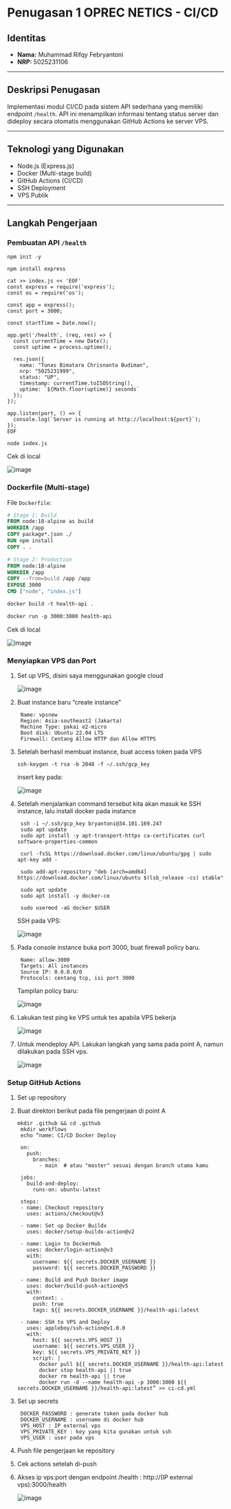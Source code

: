 # Penugasan 1 OPREC NETICS - CI/CD

## Identitas

- **Nama:** Muhammad Rifqy Febryantoni 
- **NRP:** 5025231106

---

## Deskripsi Penugasan

Implementasi modul CI/CD pada sistem API sederhana yang memiliki endpoint `/health`. API ini menampilkan informasi tentang status server dan dideploy secara otomatis menggunakan GitHub Actions ke server VPS.

---

## Teknologi yang Digunakan

- Node.js (Express.js)
- Docker (Multi-stage build)
- GitHub Actions (CI/CD)
- SSH Deployment
- VPS Publik 

---

## Langkah Pengerjaan

### Pembuatan API `/health`
```
npm init -y

npm install express

cat >> index.js << 'EOF'
const express = require('express');
const os = require('os');

const app = express();
const port = 3000;

const startTime = Date.now();

app.get('/health', (req, res) => {
  const currentTime = new Date();
  const uptime = process.uptime();

  res.json({
    nama: "Tunas Bimatara Chrisnanta Budiman",
    nrp: "5025231999",
    status: "UP",
    timestamp: currentTime.toISOString(),
    uptime: `${Math.floor(uptime)} seconds`
  });
});

app.listen(port, () => {
  console.log(`Server is running at http://localhost:${port}`);
});
EOF

node index.js
```

  Cek di local

  ![image](https://github.com/user-attachments/assets/53f869dd-b826-4b34-b807-7147d5dc706e)


### Dockerfile (Multi-stage)

File `Dockerfile`:
```dockerfile
# Stage 1: Build
FROM node:18-alpine as build
WORKDIR /app
COPY package*.json ./
RUN npm install
COPY . .

# Stage 2: Production
FROM node:18-alpine
WORKDIR /app
COPY --from=build /app /app
EXPOSE 3000
CMD ["node", "index.js"]

docker build -t health-api .

docker run -p 3000:3000 health-api
```

  Cek di local

  ![image](https://github.com/user-attachments/assets/53f869dd-b826-4b34-b807-7147d5dc706e)

### Menyiapkan VPS dan Port

1. Set up VPS, disini saya menggunakan google cloud

    ![image](https://github.com/user-attachments/assets/f5a20ab0-2c4a-4083-9ba3-32c9a247b937)

3. Buat instance baru “create instance”
   ```
    Name: vpsnew
    Region: Asia-southeast2 (Jakarta)
    Machine Type: pakai e2-micro
    Boot disk: Ubuntu 22.04 LTS
    Firewall: Centang Allow HTTP dan Allow HTTPS
   ```
4. Setelah berhasil membuat instance, buat access token pada VPS
   ```
   ssh-keygen -t rsa -b 2048 -f ~/.ssh/gcp_key
   ```
   insert key pada:

    ![image](https://github.com/user-attachments/assets/dcb694ed-8e78-4d30-8768-3ae0cee5b8b2)

6. Setelah menjalankan command tersebut kita akan masuk ke SSH instance, lalu install docker pada instance
   ```
    ssh -i ~/.ssh/gcp_key bryantoni@34.101.169.247
    sudo apt update
    sudo apt install -y apt-transport-https ca-certificates curl software-properties-common
    
    curl -fsSL https://download.docker.com/linux/ubuntu/gpg | sudo apt-key add -
    
    sudo add-apt-repository "deb [arch=amd64] https://download.docker.com/linux/ubuntu $(lsb_release -cs) stable"
    
    sudo apt update
    sudo apt install -y docker-ce
    
    sudo usermod -aG docker $USER
   ```
   SSH pada VPS:

    ![image](https://github.com/user-attachments/assets/2c86ba5a-880d-4777-9cc6-8f5216f60ece)

8. Pada console instance buka port 3000, buat firewall policy baru.
   ```
    Name: allow-3000
    Targets: All instances
    Source IP: 0.0.0.0/0
    Protocols: centang tcp, isi port 3000
   ```
   Tampilan policy baru:

    ![image](https://github.com/user-attachments/assets/7283e872-8e79-4773-ab24-046a518f522e)
10. Lakukan test ping ke VPS untuk tes apabila VPS bekerja

    ![image](https://github.com/user-attachments/assets/6656dd69-7867-483b-b702-164b926b0acb)

12. Untuk mendeploy API. Lakukan langkah yang sama pada point A, namun dilakukan pada SSH vps.

    ![image](https://github.com/user-attachments/assets/e552d4a4-f56e-4e62-a9af-72d415264deb)


### Setup GitHub Actions

1. Set up repository
2. Buat direktori berikut pada file pengerjaan di point A
   ```
   mkdir .github && cd .github
    mkdir workflows
    echo “name: CI/CD Docker Deploy
    
    on:
      push:
        branches:
          - main  # atau "master" sesuai dengan branch utama kamu
    
    jobs:
      build-and-deploy:
        runs-on: ubuntu-latest

    steps:
    - name: Checkout repository
      uses: actions/checkout@v3

    - name: Set up Docker Buildx
      uses: docker/setup-buildx-action@v2

    - name: Login to DockerHub
      uses: docker/login-action@v3
      with:
        username: ${{ secrets.DOCKER_USERNAME }}
        password: ${{ secrets.DOCKER_PASSWORD }}

    - name: Build and Push Docker image
      uses: docker/build-push-action@v5
      with:
        context: .
        push: true
        tags: ${{ secrets.DOCKER_USERNAME }}/health-api:latest

    - name: SSH to VPS and Deploy
      uses: appleboy/ssh-action@v1.0.0
      with:
        host: ${{ secrets.VPS_HOST }}
        username: ${{ secrets.VPS_USER }}
        key: ${{ secrets.VPS_PRIVATE_KEY }}
        script: |
          docker pull ${{ secrets.DOCKER_USERNAME }}/health-api:latest
          docker stop health-api || true
          docker rm health-api || true
          docker run -d --name health-api -p 3000:3000 ${{ secrets.DOCKER_USERNAME }}/health-api:latest” >> ci-cd.yml
   ```
3. Set up secrets
   ```
    DOCKER_PASSWORD : generate token pada docker hub
    DOCKER_USERNAME : username di docker hub
    VPS_HOST : IP external vps
    VPS_PRIVATE_KEY : key yang kita gunakan untuk ssh 
    VPS_USER : user pada vps
   ```
4. Push file pengerjaan ke repository
5. Cek actions setelah di-push
6. Akses ip vps:port dengan endpoint /health : http://(IP external vps):3000/health

    ![image](https://github.com/user-attachments/assets/05f4e40b-b641-4e36-88dd-6601478e2302)
